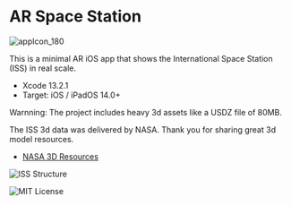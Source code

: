 # AR Space Station

![appIcon_180](https://user-images.githubusercontent.com/66309582/150626338-4ce982a3-3174-4c84-9b54-eba23b34c721.png)

This is a minimal AR iOS app that shows the International Space Station (ISS) in real scale.

- Xcode 13.2.1
- Target: iOS / iPadOS 14.0+

Warnning: The project includes heavy 3d assets like a USDZ file of 80MB.

The ISS 3d data was delivered by NASA. Thank you for sharing great 3d model resources.

- [NASA 3D Resources](https://nasa3d.arc.nasa.gov)

![ISS Structure](https://user-images.githubusercontent.com/66309582/150626547-a0fd3e42-9308-481d-8d7e-9a08c3acf900.png)

![MIT License](http://img.shields.io/badge/license-MIT-blue.svg?style=flat)

